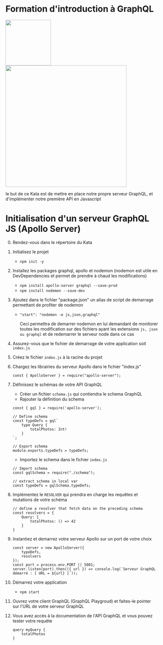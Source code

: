 # Formation d'introduction à GraphQL
<a href="http://www.adservio.fr/"><img width="150" src="https://pbs.twimg.com/profile_images/1057285534459015169/s1_C47ND_400x400.jpg" /></a>
<a href="https://graphql.org/"><img width="400" src="https://blog.soat.fr/wp-content/uploads/2019/01/GraphQL-600x210.png" /></a>

le but de ce Kata est de mettre en place notre propre serveur GraphQL, et d'implémenter notre première API en Javascript

# Initialisation d'un serveur GraphQL JS (Apollo Server)

0.	Rendez-vous dans le répertoire du Kata

1.	Initialisez le projet
	
	*	`npm init -y`
	
2.	Installez les packages graphql, apollo et nodemon (nodemon est utile en DevDependencies et permet de prendre à chaud les modifications)
	
	*	`npm install apollo-server graphql --save-prod`
	*	`npm install nodemon --save-dev`

3.	Ajoutez dans le fichier "package.json" un alias de script de demarrage permettant de profiter de nodemon
	
	*	`"start": "nodemon -e js,json,graphql"`
		
		Ceci permettra de demarrer nodemon en lui demandant de monitorer toutes les modification sur des fichiers ayant les extensions `js, json ou graphql` et de redemarrer le serveur node dans ce cas

4.	Assurez-vous que le fichier de demarrage de votre application soit `index.js`

5.	Créez le fichier `index.js` à la racine du projet

6.	Chargez les librairies du serveur Apollo dans le fichier "index.js"
	
	`const { ApolloServer } = require("apollo-server");`

7.	Définissez le schémas de votre API GraphQL
	*	Créer un fichier `schema.js` qui contiendra le schema GraphQL 
	*	Rajouter la définition du schema
	```
	const { gql } = require('apollo-server');

	// Define schema
	const typeDefs = gql`
		type Query {
			totalPhotos: Int!
		}
	`;

	// Export schema
	module.exports.typeDefs = typeDefs;
	```
	*	Importez le schema dans le fichier `index.js`
	```
	// Import schema
	const gqlSchema = require("./schema");

	// extract schema in local var
	const typeDefs = gqlSchema.typeDefs;
	```

8.	Implémentez le `RESOLVER` qui prendra en charge les requêtes et mutations de votre schéma
	```	
	// define a resolver that fetch data on the preceding schema
	const resolvers = {
		Query: {
			totalPhotos: () => 42
		}
	}
	```

9.	Instantiez et demarrez votre serveur Apollo sur un port de votre choix
	```	
	const server = new ApolloServer({
		typeDefs,
		resolvers
	});
	const port = process.env.PORT || 5001;
	server.listen(port).then(({ url }) => console.log(`Serveur GraphQL démarré : [ URL = ${url} ]`));
	```

11. Démarrez votre application

    *   `npm start`

12.	Ouvrez votre client GraphQL (GraphQL Playgroud) et faites-le pointer sur l'URL de votre serveur GraphQL

13.	Vous avez accès à la documentation de l'API GraphQL et vous pouvez tester votre requête

	```
	query myQuery {
		totalPhotos 
	}
	```